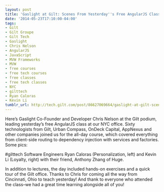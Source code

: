 ```yaml
---
layout: post
title: 'Gaslight at Gilt: Scenes From Yesterday''s Free AngularJS Class'
date: '2014-05-23T17:10:00-04:00'
tags:
- Gilt
- Gilt Groupe
- Gilt Tech
- Gaslight
- Chris Nelson
- AngularJS
- JavaScript
- MVW Frameworks
- MVW
- free courses
- free tech courses
- free classes
- free tech classes
- NYC
- gilttech
- Ryan Caloras
- Kevin Li
tumblr_url: http://tech.gilt.com/post/86627069664/gaslight-at-gilt-scenes-from-yesterdays-free
---
```


Here’s Gaslight Co-Founder and Developer Chris Nelson at the Gilt podium, leading yesterday’s free AngularJS class at our NYC office. Sixty technologists from Gilt, Urban Compass, OnDeck Capital, AppNexus and other companies joined us for the all-day course, which covered everything from client-side routing to dependency injection with services and factories. Some pics:

#gilttech Software Engineers Ryan Caloras (Personalization, left) and Kevin Li (Loyalty, right) with their friend, Anthony Zhang of Huge.

In addition to lectures, the day included hands-on exercises and a quick tour of the Gilt office.
Thanks to Chris for coming all the way from Cincinnati, Ohio to teach yesterday! And thank to everyone who attended the class–we had a great time learning alongside all of you!

